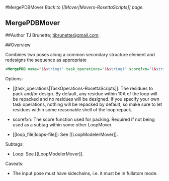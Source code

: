 #MergePDBMover
*Back to [[Mover|Movers-RosettaScripts]] page.*
## MergePDBMover


##Author
TJ Brunette; tjbrunette@gmail.com; 

##Overview 

Combines two poses along a common secondary structure element and redesigns the sequence as appropriate
```xml
<MergePDB name="(&string)" task_operations="(&string)" scorefxn="(&string)" attachment_termini="(&string)" overlap_length="(&int) />
```

Options:

* [[task_operations|TaskOperations-RosettaScripts]]: The residues to pack and/or design.  By default, any residue 
  within 10A of the loop will be repacked and no residues will be designed.  If 
  you specify your own task operations, nothing will be repacked by default, so 
  make sure to let residues within some reasonable shell of the loop repack.

* scorefxn: The score function used for packing.  Required if not being used as 
  a subtag within some other LoopMover.

* [[loop_file|loops-file]]: See [[LoopModelerMover]].

Subtags:

* Loop: See [[LoopModelerMover]].

Caveats:

* The input pose must have sidechains, i.e. it must be in fullatom mode.